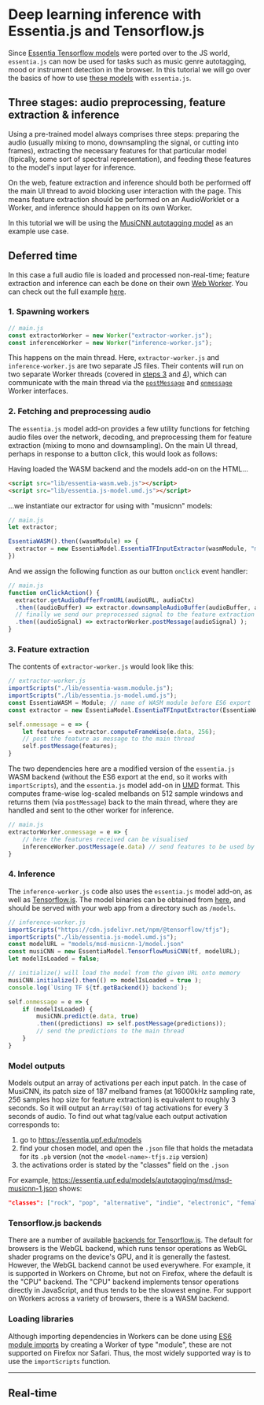 # Deep learning inference with Essentia.js and Tensorflow.js

Since [Essentia Tensorflow models](https://mtg.github.io/essentia-labs/news/tensorflow/2019/10/19/tensorflow-models-in-essentia/) were ported over to the JS world, `essentia.js` can now be used for tasks such as music genre autotagging, mood or instrument detection in the browser. In this tutorial we will go over the basics of how to use [these models](https://essentia.upf.edu/models/) with `essentia.js`.

## Three stages: audio preprocessing, feature extraction & inference

Using a pre-trained model always comprises three steps: preparing the audio (usually mixing to mono, downsampling the signal, or cutting into frames), extracting the necessary features for that particular model (tipically, some sort of spectral representation), and feeding these features to the model's input layer for inference. 

On the web, feature extraction and inference should both be performed off the main UI thread to avoid blocking user interaction with the page. This means feature extraction should be performed on an AudioWorklet or a Worker, and inference should happen on its own Worker.

In this tutorial we will be using the [MusiCNN autotagging model](https://github.com/jordipons/musicnn) as an example use case.

## Deferred time
In this case a full audio file is loaded and processed non-real-time; feature extraction and inference can each be done on their own [Web Worker](https://developer.mozilla.org/en-US/docs/Web/API/Web_Workers_API). You can check out the full example [here](https://mtg.github.io/essentia.js/examples/autotagging/).

### 1. Spawning workers
```javascript
// main.js
const extractorWorker = new Worker("extractor-worker.js");
const inferenceWorker = new Worker("inference-worker.js");
```
This happens on the main thread. Here, `extractor-worker.js` and `inference-worker.js` are two separate JS files. Their contents will run on two separate Worker threads (covered in [steps 3](#3.-Feature-extraction) and [4](#4.-Inference)), which can communicate with the main thread via the [`postMessage`](https://developer.mozilla.org/en-US/docs/Web/API/Worker/postMessage) and [`onmessage`](https://developer.mozilla.org/en-US/docs/Web/API/Worker/onmessage) Worker interfaces.

### 2. Fetching and preprocessing audio

The `essentia.js` model add-on provides a few utility functions for fetching audio files over the network, decoding, and preprocessing them for feature extraction (mixing to mono and downsampling). On the main UI thread, perhaps in response to a button click, this would look as follows:

Having loaded the WASM backend and the models add-on on the HTML...
```html
<script src="lib/essentia-wasm.web.js"></script>
<script src="lib/essentia.js-model.umd.js"></script>
```

...we instantiate our extractor for using with "musicnn" models:
```javascript
// main.js
let extractor;

EssentiaWASM().then((wasmModule) => {
  extractor = new EssentiaModel.EssentiaTFInputExtractor(wasmModule, "musicnn");
})
```

And we assign the following function as our button `onclick` event handler:
```javascript
// main.js
function onClickAction() {
  extractor.getAudioBufferFromURL(audioURL, audioCtx)
  .then((audioBuffer) => extractor.downsampleAudioBuffer(audioBuffer, audioSampleRate) )
  // finally we send our preprocessed signal to the feature extraction worker
  .then((audioSignal) => extractorWorker.postMessage(audioSignal) );
}
```

### 3. Feature extraction
The contents of `extractor-worker.js` would look like this:
```javascript
// extractor-worker.js
importScripts("./lib/essentia-wasm.module.js");
importScripts("./lib/essentia.js-model.umd.js");
const EssentiaWASM = Module; // name of WASM module before ES6 export
const extractor = new EssentiaModel.EssentiaTFInputExtractor(EssentiaWASM, "musicnn");

self.onmessage = e => {
    let features = extractor.computeFrameWise(e.data, 256);
    // post the feature as message to the main thread
    self.postMessage(features);
}
```
The two dependencies here are a modified version of the `essentia.js` WASM backend (without the ES6 export at the end, so it works with `importScripts`), and the `essentia.js` model add-on in [UMD](https://github.com/umdjs/umd) format. This computes frame-wise log-scaled melbands on 512 sample windows and returns them (via `postMessage`) back to the main thread, where they are handled and sent to the other worker for inference.

```javascript
// main.js
extractorWorker.onmessage = e => {
    // here the features received can be visualised
    inferenceWorker.postMessage(e.data) // send features to be used by the model
}
```

### 4. Inference
The `inference-worker.js` code also uses the `essentia.js` model add-on, as well as [Tensorflow.js](https://www.tensorflow.org/js/). The model binaries can be obtained from [here](https://essentia.upf.edu/models/), and should be served with your web app from a directory such as `/models`.
```javascript
// inference-worker.js
importScripts("https://cdn.jsdelivr.net/npm/@tensorflow/tfjs");
importScripts("./lib/essentia.js-model.umd.js");
const modelURL = "models/msd-musicnn-1/model.json"
const musiCNN = new EssentiaModel.TensorflowMusiCNN(tf, modelURL);
let modelIsLoaded = false;

// initialize() will load the model from the given URL onto memory
musiCNN.initialize().then(() => modelIsLoaded = true );
console.log(`Using TF ${tf.getBackend()} backend`);

self.onmessage = e => {
    if (modelIsLoaded) {
        musiCNN.predict(e.data, true)
        .then((predictions) => self.postMessage(predictions));
        // send the predictions to the main thread
    }
}   
```

### Model outputs
Models output an array of activations per each input patch. In the case of MusiCNN, its patch size of 187 melband frames (at 16000kHz sampling rate, 256 samples hop size for feature extraction) is equivalent to roughly 3 seconds. So it will output an `Array(50)` of tag activations for every 3 seconds of audio. To find out what tag/value each output activation corresponds to:
1. go to https://essentia.upf.edu/models 
2. find your chosen model, and open the `.json` file that holds the metadata for its `.pb` version (not the `<model-name>-tfjs.zip` version)
3. the activations order is stated by the "classes" field on the `.json`

For example, https://essentia.upf.edu/models/autotagging/msd/msd-musicnn-1.json shows:
```json
"classes": ["rock", "pop", "alternative", "indie", "electronic", "female vocalists", "dance", "00s", "alternative rock", "jazz", "beautiful", "metal", "chillout", "male vocalists", "classic rock", "soul", "indie rock", "Mellow", "electronica", "80s", "folk", "90s", "chill", "instrumental", "punk", "oldies", "blues", "hard rock", "ambient", "acoustic", "experimental", "female vocalist", "guitar", "Hip-Hop", "70s", "party", "country", "easy listening", "sexy", "catchy", "funk", "electro", "heavy metal", "Progressive rock", "60s", "rnb", "indie pop", "sad", "House", "happy"]
```

### Tensorflow.js backends
There are a number of available [backends for Tensorflow.js](https://www.tensorflow.org/js/guide/platform_environment#backends). The default for browsers is the WebGL backend, which runs tensor operations as WebGL shader programs on the device's GPU, and it is generally the fastest. However, the WebGL backend cannot be used everywhere. For example, it is supported in Workers on Chrome, but not on Firefox, where the default is the "CPU" backend. The "CPU" backend implements tensor operations directly in JavaScript, and thus tends to be the slowest engine. For support on Workers across a variety of browsers, there is a WASM backend.

### Loading libraries
Although importing dependencies in Workers can be done using [ES6 module imports](https://developer.mozilla.org/en-US/docs/Web/JavaScript/Guide/Modules) by creating a Worker of type "module", these are not supported on Firefox nor Safari. Thus, the most widely supported way is to use the `importScripts` function.

---

## Real-time